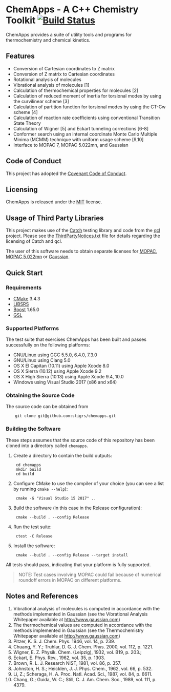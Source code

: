 # ChemApps - A C++ Chemistry Toolkit [![Build Status](https://travis-ci.org/stigrs/chemapps.svg?branch=master)](https://travis-ci.org/stigrs/chemapps)

ChemApps provides a suite of utility tools and programs for thermochemistry
and chemical kinetics.

## Features

* Conversion of Cartesian coordinates to Z matrix
* Conversion of Z matrix to Cartesian coordinates
* Rotational analysis of molecules
* Vibrational analysis of molecules [1]
* Calculation of thermochemical properties for molecules [2]
* Calculation of reduced moment of inertia for torsional modes by using
  the curvilinear scheme [3]
* Calculation of partition function for torsional modes by using the
  CT-Cw scheme [4]
* Calculation of reaction rate coefficients using conventional Transition 
  State Theory
* Calculation of Wigner [5] and Eckart tunneling corrections [6-8]
* Conformer search using an internal coordinate Monte Carlo Multiple 
  Minima (MCMM) technique with uniform usage scheme [9,10]
* Interface to MOPAC 7, MOPAC 5.022mn, and Gaussian

## Code of Conduct

This project has adopted the [Covenant Code of Conduct](CODE_OF_CONDUCT.md).

## Licensing

ChemApps is released under the [MIT](LICENSE) license.

## Usage of Third Party Libraries

This project makes use of the [Catch](https://https://github.com/philsquared/catch) 
testing library and code from the [qcl](https://github.com/ben-albrecht/qcl) 
project. Please see the [ThirdPartyNotices.txt](ThirdPartyNotices.txt) file 
for details regarding the licensing of Catch and qcl.

The user of this software needs to obtain separate licenses for [MOPAC](http://openmopac.net/index.html), 
[MOPAC 5.022mn](https://comp.chem.umn.edu/mopac/) or [Gaussian](http://gaussian.com/). 

## Quick Start 

### Requirements

* [CMake](https://cmake.org) 3.4.3
* [LIBSRS](https://github.com/stigrs/libsrs.git)
* [Boost](http://www.boost.org/) 1.65.0
* [GSL](https://github.com/Microsoft/GSL)

### Supported Platforms

The test suite that exercises ChemApps has been built and passes successfully 
on the following platforms:
* GNU/Linux using GCC 5.5.0, 6.4.0, 7.3.0
* GNU/Linux using Clang 5.0
* OS X El Capitan (10.11) using Apple Xcode 8.0
* OS X Sierra (10.12) using Apple Xcode 9.2
* OS X High Sierra (10.13) using Apple Xcode 9.4, 10.0 
* Windows using Visual Studio 2017 (x86 and x64)

### Obtaining the Source Code

The source code can be obtained from

        git clone git@github.com:stigrs/chemapps.git

### Building the Software

These steps assumes that the source code of this repository has been cloned
into a directory called `chemapps`.

1. Create a directory to contain the build outputs:

        cd chemapps
        mkdir build
        cd build

2. Configure CMake to use the compiler of your choice (you can see a list by
   running `cmake --help`):

        cmake -G "Visual Studio 15 2017" ..

3. Build the software (in this case in the Release configuration):

        cmake --build . --config Release

4. Run the test suite:

        ctest -C Release

5. Install the software:

        cmake --build . --config Release --target install

All tests should pass, indicating that your platform is fully supported. 

>NOTE: Test cases involving MOPAC could fail because of numerical roundoff 
errors in MOPAC on different platforms.

## Notes and References

1.  Vibrational analysis of molecules is computed in accordance with the 
    methods implemented in Gaussian (see the Vibrational Analysis Whitepaper 
    available at http://www.gaussian.com)
2.  The thermochemical values are computed in accordance with the methods
    implemented in Gaussian (see the Thermochemistry Whitepaper available
    at http://www.gaussian.com)
3.  Pitzer, K. S. J. Chem. Phys. 1946, vol. 14, p. 239.
4.  Chuang, Y. Y.; Truhlar, D. G. J. Chem. Phys. 2000, vol. 112, p. 1221.
5.  Wigner, E. Z. Physik. Chem. (Leipzig), 1932, vol. B19, p. 203.;
6.  Eckart, E. Phys. Rev., 1962, vol. 35, p. 1303.
7.  Brown, R. L. J. Research NIST, 1981, vol. 86, p. 357.
8.  Johnston, H. S.; Heicklen, J. J. Phys. Chem., 1962, vol. 66, p. 532.
9.  Li, Z.; Scheraga, H. A. Proc. Natl. Acad. Sci., 1987, vol. 84, p. 6611.
10. Chang, G.; Guida, W. C.; Still, C. J. Am. Chem. Soc., 1989, vol. 111,
    p. 4379.
